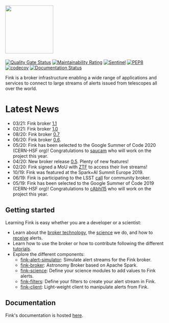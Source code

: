 # <img src=".github/Fink_PrimaryLogo_WEB.png" width=150 />

[![Quality Gate Status](https://sonarcloud.io/api/project_badges/measure?project=finkbroker&metric=alert_status)](https://sonarcloud.io/dashboard?id=finkbroker)
[![Maintainability Rating](https://sonarcloud.io/api/project_badges/measure?project=finkbroker&metric=sqale_rating)](https://sonarcloud.io/dashboard?id=finkbroker)
[![Sentinel](https://github.com/astrolabsoftware/fink-broker/workflows/Sentinel/badge.svg)](https://github.com/astrolabsoftware/fink-broker/actions?query=workflow%3ASentinel)
[![PEP8](https://github.com/astrolabsoftware/fink-broker/workflows/PEP8/badge.svg)](https://github.com/astrolabsoftware/fink-broker/actions?query=workflow%3APEP8)
[![codecov](https://codecov.io/gh/astrolabsoftware/fink-broker/branch/master/graph/badge.svg)](https://codecov.io/gh/astrolabsoftware/fink-broker)
[![Documentation Status](https://readthedocs.org/projects/fink-broker/badge/?version=latest)](https://fink-broker.readthedocs.io/en/latest/?badge=latest)

Fink is a broker infrastructure enabling a wide range of applications and services to connect to large streams of alerts issued from telescopes all over the world.

# Latest News

* 03/21: Fink broker [1.1](https://github.com/astrolabsoftware/fink-broker/pull/429)
* 02/21: Fink broker [1.0](https://github.com/astrolabsoftware/fink-broker/pull/416)
* 08/20: Fink broker [0.7](https://github.com/astrolabsoftware/fink-broker/pull/396)
* 06/20: Fink broker [0.6](https://github.com/astrolabsoftware/fink-broker/pull/386).
* 05/20: Fink has been selected to the Google Summer of Code 2020 (CERN-HSF org)! Congratulations to [saucam](https://github.com/saucam) who will work on the project this year.
* 04/20: New broker release [0.5](https://github.com/astrolabsoftware/fink-broker/pull/354). Plenty of new features!
* 02/20: Fink signed a MoU with [ZTF](https://www.ztf.caltech.edu/) to access their live streams!
* 10/19: Fink was featured at the Spark+AI Summit Europe 2019.
* 06/19: Fink is participating to the LSST [call](https://ldm-682.lsst.io/) for community broker.
* 05/19: Fink has been selected to the Google Summer of Code 2019 (CERN-HSF org)! Congratulations to [cAbhi15](https://github.com/cAbhi15) who will work on the project this year.

## Getting started

Learning Fink is easy whether you are a developer or a scientist:

* Learn about the [broker technology](https://fink-broker.readthedocs.io/en/latest/broker/introduction/), the [science](https://fink-broker.readthedocs.io/en/latest/science/introduction/) we do, and how to [receive](https://fink-broker.readthedocs.io/en/latest/fink-client/) alerts.
* Learn how to use the broker or how to contribute following the different [tutorials](https://fink-broker.readthedocs.io/en/latest/tutorials/introduction/).
* Explore the different components:
    * [fink-alert-simulator](https://github.com/astrolabsoftware/fink-alert-simulator): Simulate alert streams for the Fink broker.
    * [fink-broker](https://github.com/astrolabsoftware/fink-broker): Astronomy Broker based on Apache Spark.
    * [fink-science](https://github.com/astrolabsoftware/fink-science): Define your science modules to add values to Fink alerts.
    * [fink-filters](https://github.com/astrolabsoftware/fink-filters): Define your filters to create your alert stream in Fink.
    * [fink-client](https://github.com/astrolabsoftware/fink-client):  Light-weight client to manipulate alerts from Fink.


## Documentation

Fink's documentation is hosted [here](https://fink-broker.rtfd.io).
